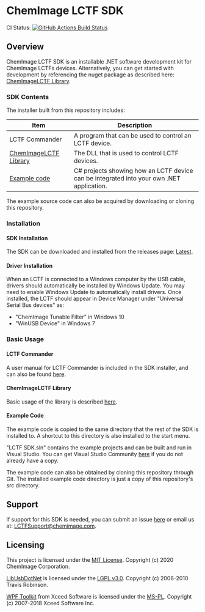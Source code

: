 # ChemImage LCTF SDK
CI Status: <a href="https://github.com/ChemImageFT/ChemImageLctfSdk/actions?query=workflow%3ABuild">
<img alt="GitHub Actions Build Status"
src="https://github.com/ChemImageFT/ChemImageLctfSdk/workflows/Build/badge.svg"></a>

## Overview

ChemImage LCTF SDK is an installable .NET software development kit for ChemImage LCTFs devices. Alternatively, you can get started with development by referencing the nuget package as described here: [ChemImageLCTF Library](https://github.com/ChemImageFT/ChemImageLCTF#Installation).

### SDK Contents

The installer built from this repository includes:

| Item | Description |
|--|--|
|LCTF Commander| A program that can be used to control an LCTF device. |
|[ChemImageLCTF Library](https://github.com/ChemImageFT/ChemImageLCTF#Overview)| The DLL that is used to control LCTF devices. |
|[Example code](https://github.com/ChemImageFT/ChemImageLctfSdk/tree/master/src)| C# projects showing how an LCTF device can be integrated into your own .NET application. |

The example source code can also be acquired by downloading or cloning this repository.

### Installation

#### SDK Installation
The SDK can be downloaded and installed from the releases page:
[Latest](https://github.com/ChemImageFT/ChemImageLctfSdk/releases/latest).

#### Driver Installation
When an LCTF is connected to a Windows computer by the USB cable, drivers should automatically be installed by
Windows Update. You may need to enable Windows Update to automatically install drivers. Once installed, the LCTF
should appear in Device Manager under "Universal Serial Bus devices" as:
- "ChemImage Tunable Filter" in Windows 10
- "WinUSB Device" in Windows 7

### Basic Usage

#### LCTF Commander
A user manual for LCTF Commander is included in the SDK installer, and can also be found
[here](https://github.com/ChemImageFT/ChemImageLctfSdk/blob/master/Installer/SdkSetup/LCTFCommanderUserManual.pdf).

#### ChemImageLCTF Library
Basic usage of the library is described [here](https://github.com/ChemImageFT/ChemImageLCTF#Basic-Usage).

#### Example Code
The example code is copied to the same directory that the rest of the SDK is installed to. A shortcut to this directory is also installed to the start menu.

"LCTF SDK.sln" contains the example projects and can be built and run in Visual Studio. You can get Visual Studio Community [here](https://visualstudio.microsoft.com/) if you do not already have a copy.

The example code can also be obtained by cloning this repository through Git. The installed example code directory is just a copy of this repository's src directory.

## Support
If support for this SDK is needed, you can submit an issue
[here](https://github.com/ChemImageFT/ChemImageLctfSdk/issues/new) or email us at: [LCTFSupport@chemimage.com](mailto:LCTFSupport@chemimage.com).

## Licensing 
This project is licensed under the [MIT License](LICENSE). Copyright (c) 2020 ChemImage Corporation.

[LibUsbDotNet](https://github.com/LibUsbDotNet/LibUsbDotNet/) is licensed under the
[LGPL v3.0](https://github.com/LibUsbDotNet/LibUsbDotNet/blob/master/LICENSE).
Copyright (c) 2006-2010 Travis Robinson.

[WPF Toolkit](https://github.com/xceedsoftware/wpftoolkit/tree/3.6.0) from Xceed Software is licensed under the
[MS-PL](https://github.com/xceedsoftware/wpftoolkit/blob/3.6.0/license.md).
Copyright (c) 2007-2018 Xceed Software Inc.
